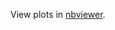 View plots in [nbviewer](http://nbviewer.ipython.org/github/herrfz/tennis/blob/master/plot_rank.ipynb).
